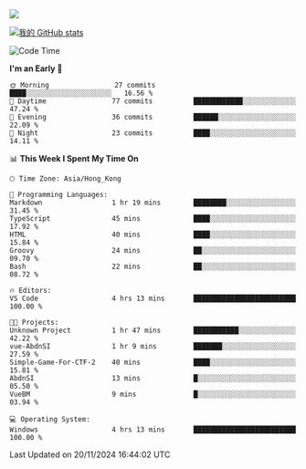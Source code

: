<img align="center" src="https://readme-typing-svg.demolab.com/?font=Fira+Code&pause=1000&random=true&width=435&lines=%E2%9D%A4+Hello!+%E2%9D%A4;Welcome+to+my+Github+Profile~;I%27m+a+student+from+SCNU+%26+UoA" />

[![我的 GitHub stats](https://github-readme-stats.vercel.app/api?username=AptS-1547&show_icons=true&theme=ambient_gradient)](https://github.com/anuraghazra/github-readme-stats)

<!--START_SECTION:waka-->
![Code Time](http://img.shields.io/badge/Code%20Time-56%20hrs%2024%20mins-blue)

**I'm an Early 🐤** 

```text
🌞 Morning                27 commits          ████░░░░░░░░░░░░░░░░░░░░░   16.56 % 
🌆 Daytime                77 commits          ████████████░░░░░░░░░░░░░   47.24 % 
🌃 Evening                36 commits          ██████░░░░░░░░░░░░░░░░░░░   22.09 % 
🌙 Night                  23 commits          ████░░░░░░░░░░░░░░░░░░░░░   14.11 % 
```


📊 **This Week I Spent My Time On** 

```text
🕑︎ Time Zone: Asia/Hong_Kong

💬 Programming Languages: 
Markdown                 1 hr 19 mins        ████████░░░░░░░░░░░░░░░░░   31.45 % 
TypeScript               45 mins             ████░░░░░░░░░░░░░░░░░░░░░   17.92 % 
HTML                     40 mins             ████░░░░░░░░░░░░░░░░░░░░░   15.84 % 
Groovy                   24 mins             ██░░░░░░░░░░░░░░░░░░░░░░░   09.70 % 
Bash                     22 mins             ██░░░░░░░░░░░░░░░░░░░░░░░   08.72 % 

🔥 Editors: 
VS Code                  4 hrs 13 mins       █████████████████████████   100.00 % 

🐱‍💻 Projects: 
Unknown Project          1 hr 47 mins        ███████████░░░░░░░░░░░░░░   42.22 % 
vue-AbdnSI               1 hr 9 mins         ███████░░░░░░░░░░░░░░░░░░   27.59 % 
Simple-Game-For-CTF-2    40 mins             ████░░░░░░░░░░░░░░░░░░░░░   15.81 % 
AbdnSI                   13 mins             █░░░░░░░░░░░░░░░░░░░░░░░░   05.50 % 
VueBM                    9 mins              █░░░░░░░░░░░░░░░░░░░░░░░░   03.94 % 

💻 Operating System: 
Windows                  4 hrs 13 mins       █████████████████████████   100.00 % 
```


 Last Updated on 20/11/2024 16:44:02 UTC
<!--END_SECTION:waka-->